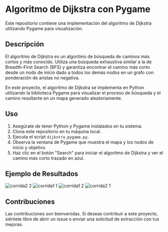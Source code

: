# Algoritmo de Dijkstra con Pygame

Este repositorio contiene una implementación del algoritmo de Dijkstra utilizando Pygame para visualización.

## Descripción

El algoritmo de Dijkstra es un algoritmo de búsqueda de caminos más cortos y más conocido. Utiliza una búsqueda exhaustiva similar a la de Breadth-First Search (BFS) y garantiza encontrar el camino más corto desde un nodo de inicio dado a todos los demás nodos en un grafo con ponderación de aristas no negativa.

En este proyecto, el algoritmo de Dijkstra se implementa en Python utilizando la biblioteca Pygame para visualizar el proceso de búsqueda y el camino resultante en un mapa generado aleatoriamente.

## Uso

1. Asegúrate de tener Python y Pygame instalados en tu sistema.
2. Clona este repositorio en tu máquina local.
3. Ejecuta el script `dijkstra_pygame.py`.
4. Observa la ventana de Pygame que muestra el mapa y los nodos de inicio y objetivo.
5. Haz clic en el botón "Search" para iniciar el algoritmo de Dijkstra y ver el camino más corto trazado en azul.

## Ejemplo de Resultados
![corrida2 2](https://github.com/LuisRosado/Dijkstra/assets/140114139/80e69e12-d43b-45b9-a883-b106c9c74381)
![corrida1 1](https://github.com/LuisRosado/Dijkstra/assets/140114139/04348755-43d4-4027-8653-b428733f27bf)
![corrida1 2](https://github.com/LuisRosado/Dijkstra/assets/140114139/7b82e8bf-6b66-4566-aee8-7e93ed7cfc02)
![corrida2 1](https://github.com/LuisRosado/Dijkstra/assets/140114139/48100287-2d3f-4310-8c40-be086a6e3c32)


## Contribuciones

Las contribuciones son bienvenidas. Si deseas contribuir a este proyecto, siéntete libre de abrir un issue o enviar una solicitud de extracción con tus mejoras.

